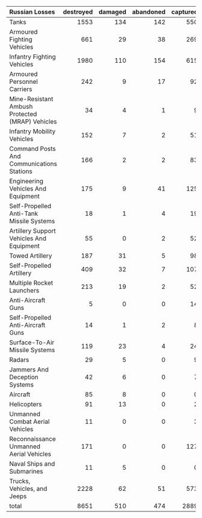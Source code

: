 | Russian Losses                                   |   destroyed |   damaged |   abandoned |   captured |   total |
|:-------------------------------------------------|------------:|----------:|------------:|-----------:|--------:|
| Tanks                                            |        1553 |       134 |         142 |        550 |    2379 |
| Armoured Fighting Vehicles                       |         661 |        29 |          38 |        269 |     997 |
| Infantry Fighting Vehicles                       |        1980 |       110 |         154 |        615 |    2859 |
| Armoured Personnel Carriers                      |         242 |         9 |          17 |         92 |     360 |
| Mine-Resistant Ambush Protected  (MRAP) Vehicles |          34 |         4 |           1 |          9 |      48 |
| Infantry Mobility Vehicles                       |         152 |         7 |           2 |         51 |     212 |
| Command Posts And Communications Stations        |         166 |         2 |           2 |         83 |     253 |
| Engineering Vehicles And Equipment               |         175 |         9 |          41 |        125 |     350 |
| Self-Propelled Anti-Tank Missile Systems         |          18 |         1 |           4 |         19 |      42 |
| Artillery Support Vehicles And Equipment         |          55 |         0 |           2 |         52 |     109 |
| Towed Artillery                                  |         187 |        31 |           5 |         98 |     321 |
| Self-Propelled Artillery                         |         409 |        32 |           7 |        107 |     555 |
| Multiple Rocket Launchers                        |         213 |        19 |           2 |         52 |     286 |
| Anti-Aircraft Guns                               |           5 |         0 |           0 |         14 |      19 |
| Self-Propelled Anti-Aircraft Guns                |          14 |         1 |           2 |          8 |      25 |
| Surface-To-Air Missile Systems                   |         119 |        23 |           4 |         24 |     170 |
| Radars                                           |          29 |         5 |           0 |          9 |      43 |
| Jammers And Deception Systems                    |          42 |         6 |           0 |          7 |      55 |
| Aircraft                                         |          85 |         8 |           0 |          0 |      93 |
| Helicopters                                      |          91 |        13 |           0 |          2 |     106 |
| Unmanned Combat Aerial Vehicles                  |          11 |         0 |           0 |          3 |      14 |
| Reconnaissance Unmanned Aerial Vehicles          |         171 |         0 |           0 |        127 |     298 |
| Naval Ships and Submarines                       |          11 |         5 |           0 |          0 |      16 |
| Trucks, Vehicles, and Jeeps                      |        2228 |        62 |          51 |        573 |    2914 |
| total                                            |        8651 |       510 |         474 |       2889 |   12524 |